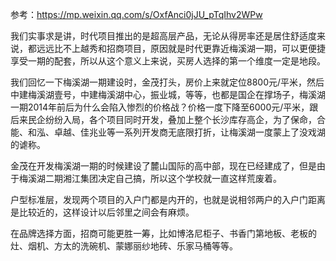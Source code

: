 参考：https://mp.weixin.qq.com/s/OxfAnci0jJU_pTqIhv2WPw

我们实事求是讲，时代项目推出的是超高层产品，无论从得房率还是居住舒适度来说，都远远比不上越秀和招商项目，原因就是时代更靠近梅溪湖一期，可以更便捷享受一期的配套，所以从这个意义上来说，买房人选择的第一个维度一定是地段。

我们回忆一下梅溪湖一期建设时，金茂打头，房价上来就定位8800元/平米，然后中建梅溪湖壹号，中建梅溪湖中心，振业城，等等，也都是国企在撑场子，梅溪湖一期2014年前后为什么会陷入惨烈的价格战？价格一度下降至6000元/平米，跟后来民企纷纷入局，各个项目同时开发，叠加上整个长沙库存高企，为了保命，合能、和泓、卓越、佳兆业等一系列开发商无底限打折，让梅溪湖一度蒙上了没戏湖的谑称。

金茂在开发梅溪湖一期的时候建设了麓山国际的高中部，现在已经建成了，但是由于梅溪湖二期湘江集团决定自己搞，所以这个学校就一直这样荒废着。

户型标准层，发现两个项目的入户门都是内开的，也就是说相邻两户的入户门距离是比较近的，这样设计以后邻里之间会有麻烦。

在品牌选择方面，招商可能更胜一筹，比如博洛尼柜子、书香门第地板、老板的灶、烟机、方太的洗碗机、蒙娜丽纱地砖、乐家马桶等等。



